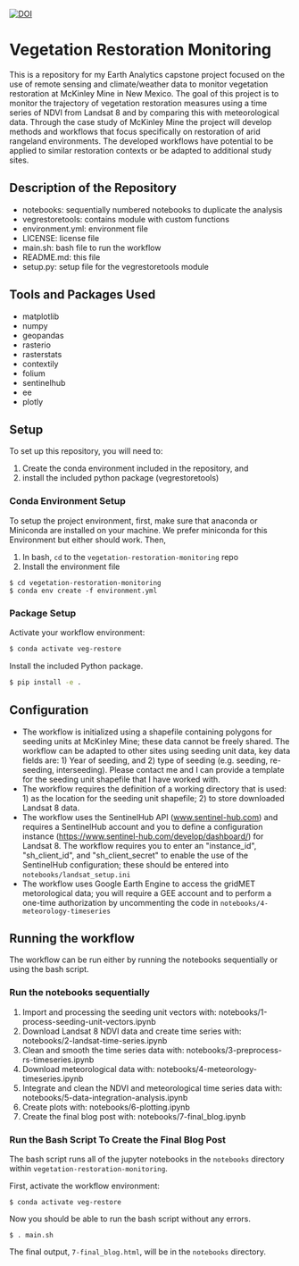 [![DOI](https://zenodo.org/badge/366880764.svg)](https://zenodo.org/badge/latestdoi/366880764)

# Vegetation Restoration Monitoring
This is a repository for my Earth Analytics capstone project focused on the use of remote sensing and climate/weather data to monitor vegetation restoration at McKinley Mine in New Mexico. The goal of this project is to monitor the trajectory of vegetation restoration measures using a time series of NDVI from Landsat 8 and by comparing this with meteorological data. Through the case study of McKinley Mine the project will develop methods and workflows that focus specifically on restoration of arid rangeland environments. The developed workflows have potential to be applied to similar restoration contexts or be adapted to additional study sites.

## Description of the Repository 
* notebooks: sequentially numbered notebooks to duplicate the analysis
* vegrestoretools: contains module with custom functions
* environment.yml: environment file
* LICENSE: license file
* main.sh: bash file to run the workflow
* README.md: this file
* setup.py: setup file for the vegrestoretools module

## Tools and Packages Used
* matplotlib
* numpy
* geopandas
* rasterio
* rasterstats
* contextily
* folium
* sentinelhub
* ee
* plotly

## Setup

To set up this repository, you will need to:

1. Create the conda environment included in the repository, and
2. install the included python package (vegrestoretools)

### Conda Environment Setup

To setup the project environment, first,  make sure that anaconda or
Miniconda are installed on your machine. We prefer miniconda for this Environment
but either should work. Then,

1. In bash, `cd` to the `vegetation-restoration-monitoring` repo
2. Install the environment file

```
$ cd vegetation-restoration-monitoring
$ conda env create -f environment.yml
```

### Package Setup

Activate your workflow environment:

```bash
$ conda activate veg-restore
```

Install the included Python package.

```bash
$ pip install -e .

```

## Configuration
* The workflow is initialized using a shapefile containing polygons for seeding units at McKinley Mine; these data cannot be freely shared. The workflow can be adapted to other sites using seeding unit data, key data fields are: 1) Year of seeding, and 2) type of seeding (e.g. seeding, re-seeding, interseeding). Please contact me and I can provide a template for the seeding unit shapefile that I have worked with. 
* The workflow requires the definition of a working directory that is used: 1) as the location for the seeding unit shapefile; 2) to store downloaded Landsat 8 data.
* The workflow uses the SentinelHub API (www.sentinel-hub.com) and requires a SentinelHub account and you to define a configuration instance (https://www.sentinel-hub.com/develop/dashboard/) for Landsat 8. The workflow requires you to enter an "instance_id", "sh_client_id", and "sh_client_secret" to enable the use of the SentinelHub configuration; these should be entered into `notebooks/landsat_setup.ini`
* The workflow uses Google Earth Engine to access the gridMET metorological data; you will require a GEE account and to perform a one-time authorization by uncommenting the code in `notebooks/4-meteorology-timeseries`

## Running the workflow
The workflow can be run either by running the notebooks sequentially or using the bash script.

### Run the notebooks sequentially
1. Import and processing the seeding unit vectors with: notebooks/1-process-seeding-unit-vectors.ipynb
2. Download Landsat 8 NDVI data and create time series with: notebooks/2-landsat-time-series.ipynb
3. Clean and smooth the time series data with: notebooks/3-preprocess-rs-timeseries.ipynb
4. Download meteorological data with: notebooks/4-meteorology-timeseries.ipynb
5. Integrate and clean the NDVI and meteorological time series data with: notebooks/5-data-integration-analysis.ipynb
6. Create plots with: notebooks/6-plotting.ipynb
7. Create the final blog post with: notebooks/7-final_blog.ipynb

### Run the Bash Script To Create the Final Blog Post

The bash script runs all of the jupyter notebooks in the `notebooks` directory within `vegetation-restoration-monitoring`.

First, activate the workflow environment:

```
$ conda activate veg-restore
```

Now you should be able to run the bash script without any errors.

```
$ . main.sh
```

The final output, `7-final_blog.html`, will be in the `notebooks` directory.
